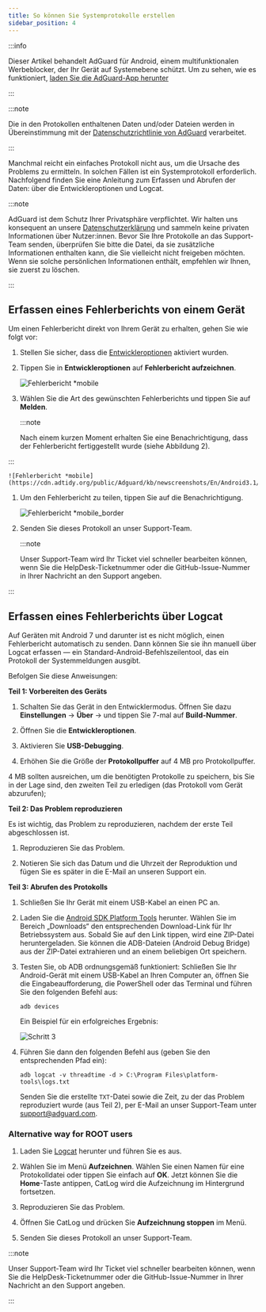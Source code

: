 ```yaml
---
title: So können Sie Systemprotokolle erstellen
sidebar_position: 4
---
```


:::info

Dieser Artikel behandelt AdGuard für Android, einem multifunktionalen Werbeblocker, der Ihr Gerät auf Systemebene schützt. Um zu sehen, wie es funktioniert, [laden Sie die AdGuard-App herunter](https://agrd.io/download-kb-adblock)

:::

:::note

Die in den Protokollen enthaltenen Daten und/oder Dateien werden in Übereinstimmung mit der [Datenschutzrichtlinie von AdGuard](https://adguard.com/de/privacy.html) verarbeitet.

:::

Manchmal reicht ein einfaches Protokoll nicht aus, um die Ursache des Problems zu ermitteln. In solchen Fällen ist ein Systemprotokoll erforderlich. Nachfolgend finden Sie eine Anleitung zum Erfassen und Abrufen der Daten: über die Entwickleroptionen und Logcat.

:::note

AdGuard ist dem Schutz Ihrer Privatsphäre verpflichtet. Wir halten uns konsequent an unsere [Datenschutzerklärung](https://adguard.com/privacy/android.html) und sammeln keine privaten Informationen über Nutzer:innen. Bevor Sie Ihre Protokolle an das Support-Team senden, überprüfen Sie bitte die Datei, da sie zusätzliche Informationen enthalten kann, die Sie vielleicht nicht freigeben möchten. Wenn sie solche persönlichen Informationen enthält, empfehlen wir Ihnen, sie zuerst zu löschen.

:::

## Erfassen eines Fehlerberichts von einem Gerät

Um einen Fehlerbericht direkt von Ihrem Gerät zu erhalten, gehen Sie wie folgt vor:

1. Stellen Sie sicher, dass die [Entwickleroptionen](https://developer.android.com/studio/run/device.html#developer-device-options) aktiviert wurden.

1. Tippen Sie in **Entwickleroptionen** auf **Fehlerbericht aufzeichnen**.

    ![Fehlerbericht *mobile](https://cdn.adtidy.org/public/Adguard/kb/newscreenshots/En/Android3.1/bugreporten.png)

1. Wählen Sie die Art des gewünschten Fehlerberichts und tippen Sie auf **Melden**.

    :::note

    Nach einem kurzen Moment erhalten Sie eine Benachrichtigung, dass der Fehlerbericht fertiggestellt wurde (siehe Abbildung 2).


:::

    ![Fehlerbericht *mobile](https://cdn.adtidy.org/public/Adguard/kb/newscreenshots/En/Android3.1/bugreporteen.png)

1. Um den Fehlerbericht zu teilen, tippen Sie auf die Benachrichtigung.

    ![Fehlerbericht *mobile_border](https://cdn.adtidy.org/public/Adguard/kb/newscreenshots/En/Android3.1/bugreport3en.png)

1. Senden Sie dieses Protokoll an unser Support-Team.

    :::note

    Unser Support-Team wird Ihr Ticket viel schneller bearbeiten können, wenn Sie die HelpDesk-Ticketnummer oder die GitHub-Issue-Nummer in Ihrer Nachricht an den Support angeben.


:::

## Erfassen eines Fehlerberichts über Logcat

Auf Geräten mit Android 7 und darunter ist es nicht möglich, einen Fehlerbericht automatisch zu senden. Dann können Sie sie ihn manuell über Logcat erfassen — ein Standard-Android-Befehlszeilentool, das ein Protokoll der Systemmeldungen ausgibt.

Befolgen Sie diese Anweisungen:

**Teil 1: Vorbereiten des Geräts**

1. Schalten Sie das Gerät in den Entwicklermodus. Öffnen Sie dazu **Einstellungen** → **Über** → und tippen Sie 7-mal auf **Build-Nummer**.

1. Öffnen Sie die **Entwickleroptionen**.

1. Aktivieren Sie **USB-Debugging**.

1. Erhöhen Sie die Größe der **Protokollpuffer** auf 4 MB pro Protokollpuffer.

4 MB sollten ausreichen, um die benötigten Protokolle zu speichern, bis Sie in der Lage sind, den zweiten Teil zu erledigen (das Protokoll vom Gerät abzurufen);

**Teil 2: Das Problem reproduzieren**

Es ist wichtig, das Problem zu reproduzieren, nachdem der erste Teil abgeschlossen ist.

1. Reproduzieren Sie das Problem.

1. Notieren Sie sich das Datum und die Uhrzeit der Reproduktion und fügen Sie es später in die E-Mail an unseren Support ein.

**Teil 3: Abrufen des Protokolls**

1. Schließen Sie Ihr Gerät mit einem USB-Kabel an einen PC an.

1. Laden Sie die [Android SDK Platform Tools](https://developer.android.com/studio/releases/platform-tools#downloads) herunter. Wählen Sie im Bereich „Downloads“ den entsprechenden Download-Link für Ihr Betriebssystem aus. Sobald Sie auf den Link tippen, wird eine ZIP-Datei heruntergeladen. Sie können die ADB-Dateien (Android Debug Bridge) aus der ZIP-Datei extrahieren und an einem beliebigen Ort speichern.

1. Testen Sie, ob ADB ordnungsgemäß funktioniert: Schließen Sie Ihr Android-Gerät mit einem USB-Kabel an Ihren Computer an, öffnen Sie die Eingabeaufforderung, die PowerShell oder das Terminal und führen Sie den folgenden Befehl aus:

    `adb devices`

    Ein Beispiel für ein erfolgreiches Ergebnis:

    ![Schritt 3](https://cdn.adtidy.org/content/kb/ad_blocker/android/logcat/logcat_step-3.png)

1. Führen Sie dann den folgenden Befehl aus (geben Sie den entsprechenden Pfad ein):

    `adb logcat -v threadtime -d > C:\Program Files\platform-tools\logs.txt`

    Senden Sie die erstellte `TXT`-Datei sowie die Zeit, zu der das Problem reproduziert wurde (aus Teil 2), per E-Mail an unser Support-Team unter support@adguard.com.

### Alternative way for ROOT users

1. Laden Sie [Logcat](https://play.google.com/store/apps/details?id=com.pluscubed.matlog) herunter und führen Sie es aus.

1. Wählen Sie im Menü **Aufzeichnen**. Wählen Sie einen Namen für eine Protokolldatei oder tippen Sie einfach auf **OK**. Jetzt können Sie die **Home**-Taste antippen, CatLog wird die Aufzeichnung im Hintergrund fortsetzen.

1. Reproduzieren Sie das Problem.

1. Öffnen Sie CatLog und drücken Sie **Aufzeichnung stoppen** im Menü.

1. Senden Sie dieses Protokoll an unser Support-Team.

:::note

Unser Support-Team wird Ihr Ticket viel schneller bearbeiten können, wenn Sie die HelpDesk-Ticketnummer oder die GitHub-Issue-Nummer in Ihrer Nachricht an den Support angeben.

:::

